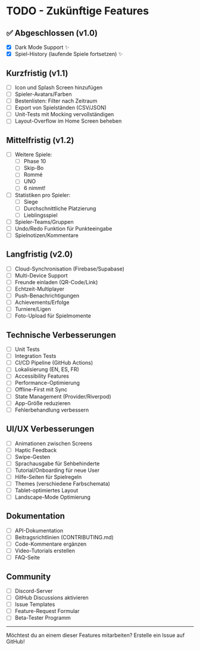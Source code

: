 # TODO - Zukünftige Features

## ✅ Abgeschlossen (v1.0)

- [x] Dark Mode Support ✨
- [x] Spiel-History (laufende Spiele fortsetzen) ✨

## Kurzfristig (v1.1)

- [ ] Icon und Splash Screen hinzufügen
- [ ] Spieler-Avatars/Farben
- [ ] Bestenlisten: Filter nach Zeitraum
- [ ] Export von Spielständen (CSV/JSON)
- [ ] Unit-Tests mit Mocking vervollständigen
- [ ] Layout-Overflow im Home Screen beheben

## Mittelfristig (v1.2)

- [ ] Weitere Spiele:
  - [ ] Phase 10
  - [ ] Skip-Bo
  - [ ] Rommé
  - [ ] UNO
  - [ ] 6 nimmt!
- [ ] Statistiken pro Spieler:
  - [ ] Siege
  - [ ] Durchschnittliche Platzierung
  - [ ] Lieblingsspiel
- [ ] Spieler-Teams/Gruppen
- [ ] Undo/Redo Funktion für Punkteeingabe
- [ ] Spielnotizen/Kommentare

## Langfristig (v2.0)

- [ ] Cloud-Synchronisation (Firebase/Supabase)
- [ ] Multi-Device Support
- [ ] Freunde einladen (QR-Code/Link)
- [ ] Echtzeit-Multiplayer
- [ ] Push-Benachrichtigungen
- [ ] Achievements/Erfolge
- [ ] Turniere/Ligen
- [ ] Foto-Upload für Spielmomente

## Technische Verbesserungen

- [ ] Unit Tests
- [ ] Integration Tests
- [ ] CI/CD Pipeline (GitHub Actions)
- [ ] Lokalisierung (EN, ES, FR)
- [ ] Accessibility Features
- [ ] Performance-Optimierung
- [ ] Offline-First mit Sync
- [ ] State Management (Provider/Riverpod)
- [ ] App-Größe reduzieren
- [ ] Fehlerbehandlung verbessern

## UI/UX Verbesserungen

- [ ] Animationen zwischen Screens
- [ ] Haptic Feedback
- [ ] Swipe-Gesten
- [ ] Sprachausgabe für Sehbehinderte
- [ ] Tutorial/Onboarding für neue User
- [ ] Hilfe-Seiten für Spielregeln
- [ ] Themes (verschiedene Farbschemata)
- [ ] Tablet-optimiertes Layout
- [ ] Landscape-Mode Optimierung

## Dokumentation

- [ ] API-Dokumentation
- [ ] Beitragsrichtlinien (CONTRIBUTING.md)
- [ ] Code-Kommentare ergänzen
- [ ] Video-Tutorials erstellen
- [ ] FAQ-Seite

## Community

- [ ] Discord-Server
- [ ] GitHub Discussions aktivieren
- [ ] Issue Templates
- [ ] Feature-Request Formular
- [ ] Beta-Tester Programm

---

Möchtest du an einem dieser Features mitarbeiten? Erstelle ein Issue auf GitHub!

